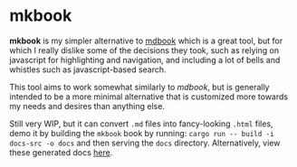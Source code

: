 # mkbook

**mkbook** is my simpler alternative to [mdbook](https://crates.io/crates/mdbook) which is a great tool, but for which I really dislike some of the decisions they took, such as relying on javascript for highlighting and navigation, and including a lot of bells and whistles such as javascript-based search.

This tool aims to work somewhat similarly to _mdbook_, but is generally intended to be a more minimal alternative that is customized more towards my needs and desires than anything else.

Still very WIP, but it can convert `.md` files into fancy-looking `.html` files, demo it by building the `mkbook` book by running: `cargo run -- build -i docs-src -o docs` and then serving the `docs` directory. Alternatively, view these generated docs [here](https://hamaluik.github.io/mkbook/01-introduction.html).
